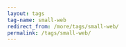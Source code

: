 ```yaml
---
layout: tags
tag-name: small-web
redirect_from: /more/tags/small-web/
permalink: /tags/small-web/
---
```

